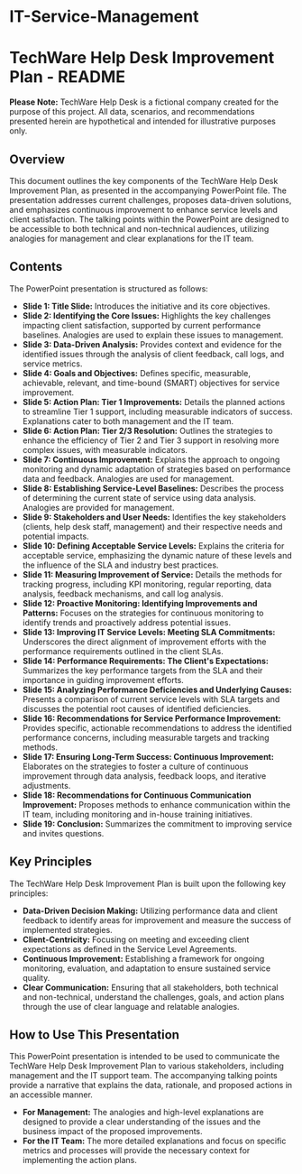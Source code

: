 # IT-Service-Management
# TechWare Help Desk Improvement Plan - README

**Please Note:** TechWare Help Desk is a fictional company created for the purpose of this project. All data, scenarios, and recommendations presented herein are hypothetical and intended for illustrative purposes only.

## Overview

This document outlines the key components of the TechWare Help Desk Improvement Plan, as presented in the accompanying PowerPoint file. The presentation addresses current challenges, proposes data-driven solutions, and emphasizes continuous improvement to enhance service levels and client satisfaction. The talking points within the PowerPoint are designed to be accessible to both technical and non-technical audiences, utilizing analogies for management and clear explanations for the IT team.

## Contents

The PowerPoint presentation is structured as follows:

* **Slide 1: Title Slide:** Introduces the initiative and its core objectives.
* **Slide 2: Identifying the Core Issues:** Highlights the key challenges impacting client satisfaction, supported by current performance baselines. Analogies are used to explain these issues to management.
* **Slide 3: Data-Driven Analysis:** Provides context and evidence for the identified issues through the analysis of client feedback, call logs, and service metrics.
* **Slide 4: Goals and Objectives:** Defines specific, measurable, achievable, relevant, and time-bound (SMART) objectives for service improvement.
* **Slide 5: Action Plan: Tier 1 Improvements:** Details the planned actions to streamline Tier 1 support, including measurable indicators of success. Explanations cater to both management and the IT team.
* **Slide 6: Action Plan: Tier 2/3 Resolution:** Outlines the strategies to enhance the efficiency of Tier 2 and Tier 3 support in resolving more complex issues, with measurable indicators.
* **Slide 7: Continuous Improvement:** Explains the approach to ongoing monitoring and dynamic adaptation of strategies based on performance data and feedback. Analogies are used for management.
* **Slide 8: Establishing Service-Level Baselines:** Describes the process of determining the current state of service using data analysis. Analogies are provided for management.
* **Slide 9: Stakeholders and User Needs:** Identifies the key stakeholders (clients, help desk staff, management) and their respective needs and potential impacts.
* **Slide 10: Defining Acceptable Service Levels:** Explains the criteria for acceptable service, emphasizing the dynamic nature of these levels and the influence of the SLA and industry best practices.
* **Slide 11: Measuring Improvement of Service:** Details the methods for tracking progress, including KPI monitoring, regular reporting, data analysis, feedback mechanisms, and call log analysis.
* **Slide 12: Proactive Monitoring: Identifying Improvements and Patterns:** Focuses on the strategies for continuous monitoring to identify trends and proactively address potential issues.
* **Slide 13: Improving IT Service Levels: Meeting SLA Commitments:** Underscores the direct alignment of improvement efforts with the performance requirements outlined in the client SLAs.
* **Slide 14: Performance Requirements: The Client's Expectations:** Summarizes the key performance targets from the SLA and their importance in guiding improvement efforts.
* **Slide 15: Analyzing Performance Deficiencies and Underlying Causes:** Presents a comparison of current service levels with SLA targets and discusses the potential root causes of identified deficiencies.
* **Slide 16: Recommendations for Service Performance Improvement:** Provides specific, actionable recommendations to address the identified performance concerns, including measurable targets and tracking methods.
* **Slide 17: Ensuring Long-Term Success: Continuous Improvement:** Elaborates on the strategies to foster a culture of continuous improvement through data analysis, feedback loops, and iterative adjustments.
* **Slide 18: Recommendations for Continuous Communication Improvement:** Proposes methods to enhance communication within the IT team, including monitoring and in-house training initiatives.
* **Slide 19: Conclusion:** Summarizes the commitment to improving service and invites questions.

## Key Principles

The TechWare Help Desk Improvement Plan is built upon the following key principles:

* **Data-Driven Decision Making:** Utilizing performance data and client feedback to identify areas for improvement and measure the success of implemented strategies.
* **Client-Centricity:** Focusing on meeting and exceeding client expectations as defined in the Service Level Agreements.
* **Continuous Improvement:** Establishing a framework for ongoing monitoring, evaluation, and adaptation to ensure sustained service quality.
* **Clear Communication:** Ensuring that all stakeholders, both technical and non-technical, understand the challenges, goals, and action plans through the use of clear language and relatable analogies.

## How to Use This Presentation

This PowerPoint presentation is intended to be used to communicate the TechWare Help Desk Improvement Plan to various stakeholders, including management and the IT support team. The accompanying talking points provide a narrative that explains the data, rationale, and proposed actions in an accessible manner.

* **For Management:** The analogies and high-level explanations are designed to provide a clear understanding of the issues and the business impact of the proposed improvements.
* **For the IT Team:** The more detailed explanations and focus on specific metrics and processes will provide the necessary context for implementing the action plans.
